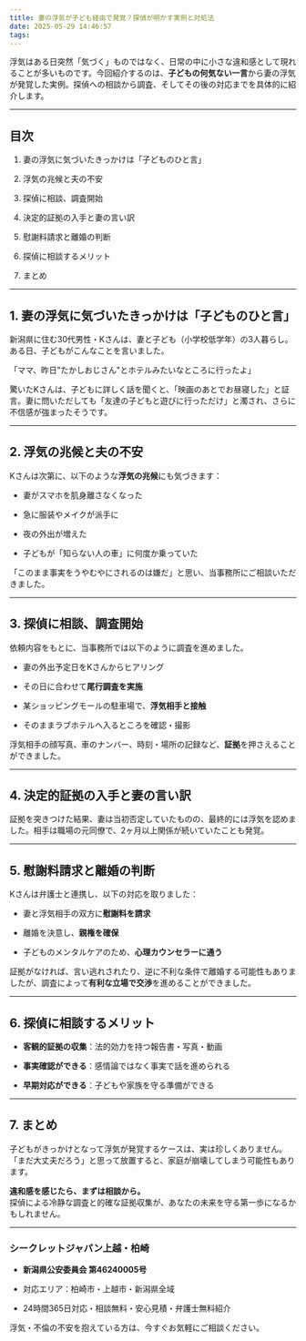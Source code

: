 ```yaml
---
title: 妻の浮気が子ども経由で発覚？探偵が明かす実例と対処法
date: 2025-05-29 14:46:57
tags:
---
```


浮気はある日突然「気づく」ものではなく、日常の中に小さな違和感として現れることが多いものです。今回紹介するのは、**子どもの何気ない一言**から妻の浮気が発覚した実例。探偵への相談から調査、そしてその後の対応までを具体的に紹介します。

---

## **目次**

1. 妻の浮気に気づいたきっかけは「子どものひと言」

2. 浮気の兆候と夫の不安

3. 探偵に相談、調査開始

4. 決定的証拠の入手と妻の言い訳

5. 慰謝料請求と離婚の判断

6. 探偵に相談するメリット

7. まとめ

---

## **1\. 妻の浮気に気づいたきっかけは「子どものひと言」**

新潟県に住む30代男性・Kさんは、妻と子ども（小学校低学年）の3人暮らし。ある日、子どもがこんなことを言いました。

「ママ、昨日"たかしおじさん"とホテルみたいなところに行ったよ」

驚いたKさんは、子どもに詳しく話を聞くと、「映画のあとでお昼寝した」と証言。妻に問いただしても「友達の子どもと遊びに行っただけ」と濁され、さらに不信感が強まったそうです。

---

## **2\. 浮気の兆候と夫の不安**

Kさんは次第に、以下のような**浮気の兆候**にも気づきます：

* 妻がスマホを肌身離さなくなった

* 急に服装やメイクが派手に

* 夜の外出が増えた

* 子どもが「知らない人の車」に何度か乗っていた

「このまま事実をうやむやにされるのは嫌だ」と思い、当事務所にご相談いただきました。

---

## **3\. 探偵に相談、調査開始**

依頼内容をもとに、当事務所では以下のように調査を進めました。

* 妻の外出予定日をKさんからヒアリング

* その日に合わせて**尾行調査を実施**

* 某ショッピングモールの駐車場で、**浮気相手と接触**

* そのままラブホテルへ入るところを確認・撮影

浮気相手の顔写真、車のナンバー、時刻・場所の記録など、**証拠**を押さえることができました。

---

## **4\. 決定的証拠の入手と妻の言い訳**

証拠を突きつけた結果、妻は当初否定していたものの、最終的には浮気を認めました。相手は職場の元同僚で、2ヶ月以上関係が続いていたことも発覚。

---

## **5\. 慰謝料請求と離婚の判断**

Kさんは弁護士と連携し、以下の対応を取りました：

* 妻と浮気相手の双方に**慰謝料を請求**

* 離婚を決意し、**親権を確保**

* 子どものメンタルケアのため、**心理カウンセラーに通う**

証拠がなければ、言い逃れされたり、逆に不利な条件で離婚する可能性もありましたが、調査によって**有利な立場で交渉**を進めることができました。

---

## **6\. 探偵に相談するメリット**

* **客観的証拠の収集**：法的効力を持つ報告書・写真・動画

* **事実確認ができる**：感情論ではなく事実で話を進められる

* **早期対応ができる**：子どもや家族を守る準備ができる

---

## **7\. まとめ**

子どもがきっかけとなって浮気が発覚するケースは、実は珍しくありません。「まだ大丈夫だろう」と思って放置すると、家庭が崩壊してしまう可能性もあります。

**違和感を感じたら、まずは相談から。**  
探偵による冷静な調査と的確な証拠収集が、あなたの未来を守る第一歩になるかもしれません。

---

### **シークレットジャパン上越・柏崎**

* **新潟県公安委員会 第46240005号**

* 対応エリア：柏崎市・上越市・新潟県全域

* 24時間365日対応・相談無料・安心見積・弁護士無料紹介

浮気・不倫の不安を抱えている方は、今すぐお気軽にご相談ください。

